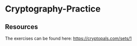 # Cryptography-Practice


## Resources
The exercises can be found here: https://cryptopals.com/sets/1
